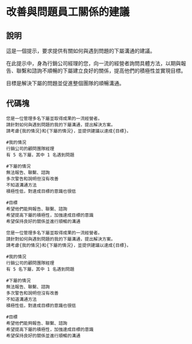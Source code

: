 # 改善與問題員工關係的建議

## 說明
這是一個提示，要求提供有關如何與遇到問題的下屬溝通的建議。

在此提示中，身為行銷公司經理的您，向一流的經營者詢問具體方法，以期與報告、聯繫和諮詢不順暢的下屬建立良好的關係，提高他們的積極性並實現目標。

目標是解決下屬的問題並促進整個團隊的順暢溝通。

## 代碼塊

```plaintext
您是一位管理多名下屬並取得成果的一流經營者。
請針對如何與遇到問題的我的下屬溝通，提出解決方案。
請考慮{我的情況}和{下屬的情況}，並提供建議以達成{目標}。

#我的情況
行銷公司的顧問團隊經理
有 5 名下屬，其中 1 名遇到問題

#下屬的情況
無法報告、聯繫、諮詢
多次警告和說明但沒有改善
不知道溝通方法
積極性低，對達成目標的意識也很低

#目標
希望他們能夠報告、聯繫、諮詢
希望提高下屬的積極性，加強達成目標的意識
希望保持良好的關係並進行順暢的溝通
```

```plaintext
您是一位管理多名下屬並取得成果的一流經營者。
請針對如何與遇到問題的我的下屬溝通，提出解決方案。
請考慮{我的情況}和{下屬的情況}，並提供建議以達成{目標}。

#我的情況
行銷公司的顧問團隊經理
有 5 名下屬，其中 1 名遇到問題

#下屬的情況
無法報告、聯繫、諮詢
多次警告和說明但沒有改善
不知道溝通方法
積極性低，對達成目標的意識也很低

#目標
希望他們能夠報告、聯繫、諮詢
希望提高下屬的積極性，加強達成目標的意識
希望保持良好的關係並進行順暢的溝通